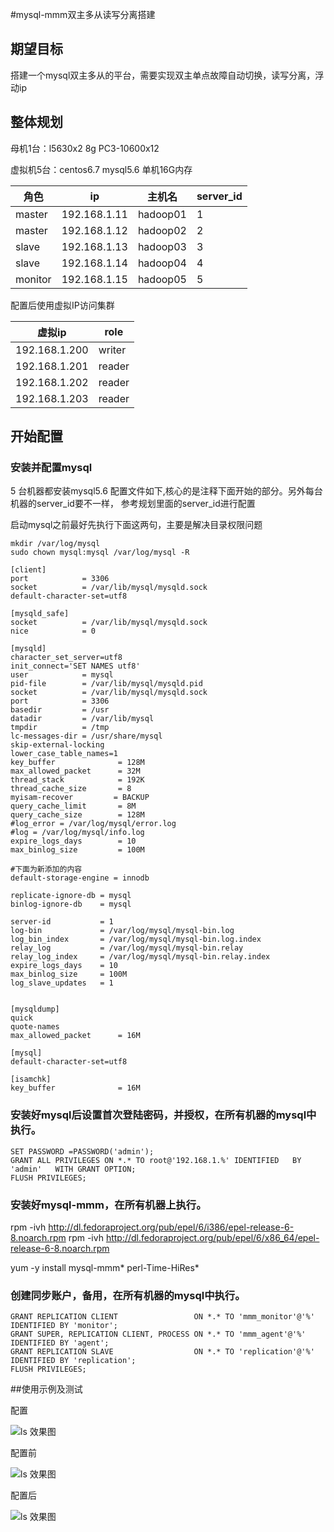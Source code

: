 #mysql-mmm双主多从读写分离搭建


## 期望目标
  搭建一个mysql双主多从的平台，需要实现双主单点故障自动切换，读写分离，浮动ip

## 整体规划

母机1台：l5630x2 8g PC3-10600x12

虚拟机5台：centos6.7 mysql5.6 单机16G内存


| 角色 | ip | 主机名 | server_id |
|-------- |--------|--------|--------|
| master  | 192.168.1.11 | hadoop01 | 1 |
| master  | 192.168.1.12 | hadoop02 | 2 |
| slave   | 192.168.1.13 | hadoop03 | 3 |
| slave   | 192.168.1.14 | hadoop04 | 4 |
| monitor | 192.168.1.15 | hadoop05 | 5 |

配置后使用虚拟IP访问集群

| 虚拟ip | role |
|-------- |--------|
| 192.168.1.200 | writer |
| 192.168.1.201 | reader |
| 192.168.1.202 | reader |
| 192.168.1.203 | reader |

## 开始配置
### 安装并配置mysql
5 台机器都安装mysql5.6 配置文件如下,核心的是注释下面开始的部分。另外每台机器的server_id要不一样，
参考规划里面的server_id进行配置

启动mysql之前最好先执行下面这两句，主要是解决目录权限问题

```shell
mkdir /var/log/mysql
sudo chown mysql:mysql /var/log/mysql -R
```

```configure
[client]
port            = 3306
socket          = /var/lib/mysql/mysqld.sock
default-character-set=utf8

[mysqld_safe]
socket          = /var/lib/mysql/mysqld.sock
nice            = 0

[mysqld]
character_set_server=utf8
init_connect='SET NAMES utf8'
user            = mysql
pid-file        = /var/lib/mysql/mysqld.pid
socket          = /var/lib/mysql/mysqld.sock
port            = 3306
basedir         = /usr
datadir         = /var/lib/mysql
tmpdir          = /tmp
lc-messages-dir = /usr/share/mysql
skip-external-locking
lower_case_table_names=1
key_buffer              = 128M
max_allowed_packet      = 32M
thread_stack            = 192K
thread_cache_size       = 8
myisam-recover         = BACKUP
query_cache_limit       = 8M
query_cache_size        = 128M
#log_error = /var/log/mysql/error.log
#log = /var/log/mysql/info.log
expire_logs_days        = 10
max_binlog_size         = 100M

#下面为新添加的内容
default-storage-engine = innodb

replicate-ignore-db = mysql
binlog-ignore-db    = mysql

server-id           = 1
log-bin             = /var/log/mysql/mysql-bin.log
log_bin_index       = /var/log/mysql/mysql-bin.log.index
relay_log           = /var/log/mysql/mysql-bin.relay
relay_log_index     = /var/log/mysql/mysql-bin.relay.index
expire_logs_days    = 10
max_binlog_size     = 100M
log_slave_updates   = 1


[mysqldump]
quick
quote-names
max_allowed_packet      = 16M

[mysql]
default-character-set=utf8

[isamchk]
key_buffer              = 16M
```

### 安装好mysql后设置首次登陆密码，并授权，在所有机器的mysql中执行。

```mysql
SET PASSWORD =PASSWORD('admin');
GRANT ALL PRIVILEGES ON *.* TO root@'192.168.1.%' IDENTIFIED   BY   'admin'   WITH GRANT OPTION;   
FLUSH PRIVILEGES;

```

### 安装好mysql-mmm，在所有机器上执行。
rpm -ivh http://dl.fedoraproject.org/pub/epel/6/i386/epel-release-6-8.noarch.rpm
rpm -ivh http://dl.fedoraproject.org/pub/epel/6/x86_64/epel-release-6-8.noarch.rpm

yum -y install mysql-mmm*   perl-Time-HiRes*  

### 创建同步账户，备用，在所有机器的mysql中执行。

```mysql
GRANT REPLICATION CLIENT                 ON *.* TO 'mmm_monitor'@'%' IDENTIFIED BY 'monitor';
GRANT SUPER, REPLICATION CLIENT, PROCESS ON *.* TO 'mmm_agent'@'%'   IDENTIFIED BY 'agent';
GRANT REPLICATION SLAVE                  ON *.* TO 'replication'@'%' IDENTIFIED BY 'replication';
FLUSH PRIVILEGES;
```





##使用示例及测试

配置

![ls 效果图](https://github.com/lenxeon/notes/blob/master/后端/201511/jackson同一实体在不同的场景下指定输出不同的字段/配置.png)

配置前

![ls 效果图](https://github.com/lenxeon/notes/blob/master/后端/201511/jackson同一实体在不同的场景下指定输出不同的字段/测试结果-配置前.png)

配置后

![ls 效果图](https://github.com/lenxeon/notes/blob/master/后端/201511/jackson同一实体在不同的场景下指定输出不同的字段/测试结果-配置后.png)
